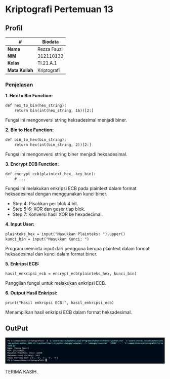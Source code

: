 # Kriptografi Pertemuan 13


## Profil
| #               | Biodata                      |
| --------------- | ---------------------------- |
| **Nama**        | Rezza Fauzi                  |
| **NIM**         | 312110133                    |
| **Kelas**       | TI.21.A.1                    |
| **Mata Kuliah** | Kriptografi                  |




### Penjelasan
**1. Hex to Bin Function:**
```
def hex_to_bin(hex_string):
    return bin(int(hex_string, 16))[2:]
```
Fungsi ini mengonversi string heksadesimal menjadi biner.<br>

**2. Bin to Hex Function:**
```
def bin_to_hex(bin_string):
    return hex(int(bin_string, 2))[2:]
```
Fungsi ini mengonversi string biner menjadi heksadesimal.<br>

**3. Encrypt ECB Function:**
```
def encrypt_ecb(plaintext_hex, key_bin):
    # ...
```
Fungsi ini melakukan enkripsi ECB pada plaintext dalam format heksadesimal dengan menggunakan kunci biner.
* Step 4: Pisahkan per blok 4 bit.
* Step 5-6: XOR dan geser tiap blok.
* Step 7: Konversi hasil XOR ke hexadecimal.<br>

**4. Input User:**
```
plainteks_hex = input("Masukkan Plainteks: ").upper()
kunci_bin = input("Masukkan Kunci: ")
```
Program meminta input dari pengguna berupa plaintext dalam format heksadesimal dan kunci dalam format biner.<br>

**5. Enkripsi ECB:**
```
hasil_enkripsi_ecb = encrypt_ecb(plainteks_hex, kunci_bin)
```
Panggilan fungsi untuk melakukan enkripsi ECB.<br>

**6. Output Hasil Enkripsi:**
```
print("Hasil enkripsi ECB:", hasil_enkripsi_ecb)
```
Menampilkan hasil enkripsi ECB dalam format heksadesimal.



<h2>OutPut </h2>

![Gambar 1](screenshoot/1.png)

<p>
 TERIMA KASIH.
